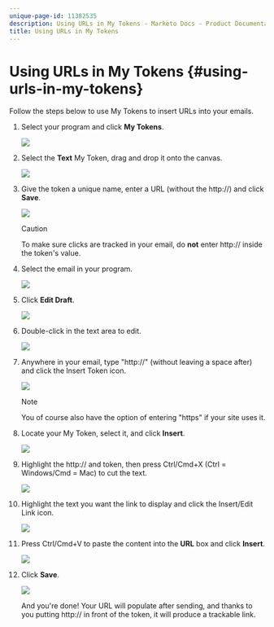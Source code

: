 ```yaml
---
unique-page-id: 11382535
description: Using URLs in My Tokens - Marketo Docs - Product Documentation
title: Using URLs in My Tokens
---
```


# Using URLs in My Tokens {#using-urls-in-my-tokens}

Follow the steps below to use My Tokens to insert URLs into your emails.

1. Select your program and click **My Tokens**.

   ![](assets/one-4.png)

1. Select the **Text** My Token, drag and drop it onto the canvas.

   ![](assets/two-4.png)

1. Give the token a unique name, enter a URL (without the http://) and click **Save**.

   ![](assets/three-4.png)

   >[!CAUTION]
   >
   >To make sure clicks are tracked in your email, do **not** enter http:// inside the token's value.

1. Select the email in your program.

   ![](assets/four-3.png)

1. Click **Edit Draft**.

   ![](assets/five-3.png)

1. Double-click in the text area to edit.

   ![](assets/six-1.png)

1. Anywhere in your email, type "http://" (without leaving a space after) and click the Insert Token icon.

   ![](assets/seven.png)

   >[!NOTE]
   >
   >You of course also have the option of entering "https" if your site uses it.

1. Locate your My Token, select it, and click **Insert**.

   ![](assets/eight.png)

1. Highlight the http:// and token, then press Ctrl/Cmd+X (Ctrl = Windows/Cmd = Mac) to cut the text.

   ![](assets/nine.png)

1. Highlight the text you want the link to display and click the Insert/Edit Link icon.

   ![](assets/ten.png)

1. Press Ctrl/Cmd+V to paste the content into the **URL** box and click **Insert**.

   ![](assets/eleven.png)

1. Click **Save**.

   ![](assets/twelve.png)

   And you're done! Your URL will populate after sending, and thanks to you putting http:// in front of the token, it will produce a trackable link.

